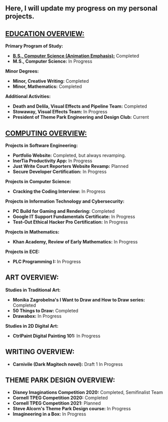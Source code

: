 Here, I will update my progress on my personal projects. 
- 

[EDUCATION OVERVIEW:](EDUCATION.md) 
- 
**Primary Program of Study:**
- [**B.S., Computer Science (Animation Emphasis):**](UNDERGRAD.md) Completed
- **M.S., Computer Science:** In Progress

**Minor Degrees:**
- **Minor, Creative Writing:** Completed 
- **Minor, Mathematics:** Completed

**Additional Activities:**
- **Death and Delila, Visual Effects and Pipeline Team:** Completed
- **Stowaway, Visual Effects Team:** In Progress
- **President of Theme Park Engineering and Design Club:** Current

[COMPUTING OVERVIEW:](COMPUTING.md)
- 
**Projects in Software Engineering:**
- **Portfolio Website:** Completed, but always revamping.
- **InerTia Productivity App:** In Progress
- **Just Write Court Reporters Website Revamp:** Planned
- **Secure Developer Certification:** In Progress

**Projects in Computer Science:**
- **Cracking the Coding Interview:** In Progress

**Projects in Information Technology and Cybersecurity:**
- **PC Build for Gaming and Rendering:** Completed 
- **Google IT Support Fundamentals Certificate:** In Progress
- **Test-Out Ethical Hacker Pro Certification:** In Progress

**Projects in Mathematics:**
- **Khan Academy, Review of Early Mathematics:** In Progress 

**Projects in ECE:**
- **PLC Programming I:** In Progress 

ART OVERVIEW: 
- 

**Studies in Traditional Art:**
- **Monika Zagrobelna's I Want to Draw and How to Draw series:** Completed 
- **50 Things to Draw:** Completed
- **Drawabox:** In Progress

**Studies in 2D Digital Art:**
- **CtrlPaint Digital Painting 101:** In Progress 

WRITING OVERVIEW: 
- 
- **Carnivile (Dark Magitech novel):** Draft 1 In Progress

THEME PARK DESIGN OVERVIEW:
- 
- **Disney Imaginations Competition 2020:** Completed, Semifinalist Team
- **Cornell TPEG Competition 2020:** Completed
- **Cornell TPEG Competition 2021:** Planned
- **Steve Alcorn's Theme Park Design course:** In Progress 
- **Imagineering in a Box:** In Progress 
